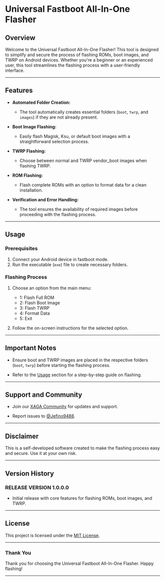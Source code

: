 # Universal Fastboot All-In-One Flasher


## Overview

Welcome to the Universal Fastboot All-In-One Flasher! This tool is designed to simplify and secure the process of flashing ROMs, boot images, and TWRP on Android devices. Whether you're a beginner or an experienced user, this tool streamlines the flashing process with a user-friendly interface.

---

## Features

- **Automated Folder Creation:**
  - The tool automatically creates essential folders (`boot`, `twrp`, and `images`) if they are not already present.

- **Boot Image Flashing:**
  - Easily flash Magisk, Ksu, or default boot images with a straightforward selection process.

- **TWRP Flashing:**
  - Choose between normal and TWRP vendor_boot images when flashing TWRP.

- **ROM Flashing:**
  - Flash complete ROMs with an option to format data for a clean installation.

- **Verification and Error Handling:**
  - The tool ensures the availability of required images before proceeding with the flashing process.

---

## Usage

### Prerequisites

1. Connect your Android device in fastboot mode.
2. Run the executable (`exe`) file to create necessary folders.

### Flashing Process

1. Choose an option from the main menu:
   - 1: Flash Full ROM
   - 2: Flash Boot Image
   - 3: Flash TWRP
   - 4: Format Data
   - 5: Exit

2. Follow the on-screen instructions for the selected option.

---

## Important Notes

- Ensure boot and TWRP images are placed in the respective folders (`boot`, `twrp`) before starting the flashing process.

- Refer to the [Usage](#usage) section for a step-by-step guide on flashing.

---

## Support and Community

- Join our [XAGA Community](https://t.me/XAGA_Community) for updates and support.

- Report issues to [@Jefino9488](https://t.me/Jefino9488).

---

## Disclaimer

This is a self-developed software created to make the flashing process easy and secure. Use it at your own risk.

---

## Version History

### RELEASE VERSION 1.0.0.0

- Initial release with core features for flashing ROMs, boot images, and TWRP.

---

## License

This project is licensed under the [MIT License](./LICENSE).

---

### Thank You

Thank you for choosing the Universal Fastboot All-In-One Flasher. Happy flashing!

---

